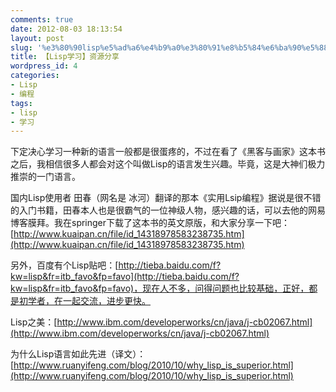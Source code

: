 ```yaml
---
comments: true
date: 2012-08-03 18:13:54
layout: post
slug: '%e3%80%90lisp%e5%ad%a6%e4%b9%a0%e3%80%91%e8%b5%84%e6%ba%90%e5%88%86%e4%ba%ab'
title: 【Lisp学习】资源分享
wordpress_id: 4
categories:
- Lisp
- 编程
tags:
- lisp
- 学习
---
```


下定决心学习一种新的语言一般都是很蛋疼的，不过在看了《黑客与画家》这本书之后，我相信很多人都会对这个叫做Lisp的语言发生兴趣。毕竟，这是大神们极力推崇的一门语言。

国内Lisp使用者 田春（网名是 冰河）翻译的那本《实用Lsip编程》据说是很不错的入门书籍，田春本人也是很霸气的一位神级人物，感兴趣的话，可以去他的网易博客膜拜。我在springer下载了这本书的英文原版，和大家分享一下吧：[http://www.kuaipan.cn/file/id_14318978583238735.htm](http://www.kuaipan.cn/file/id_14318978583238735.htm)

另外，百度有个Lisp贴吧：[http://tieba.baidu.com/f?kw=lisp&fr=itb_favo&fp=favo](http://tieba.baidu.com/f?kw=lisp&fr=itb_favo&fp=favo)，现在人不多，问得问题也比较基础，正好，都是初学者，在一起交流，进步更快。

Lisp之美：[http://www.ibm.com/developerworks/cn/java/j-cb02067.html](http://www.ibm.com/developerworks/cn/java/j-cb02067.html)

为什么Lisp语言如此先进（译文）：[http://www.ruanyifeng.com/blog/2010/10/why_lisp_is_superior.html](http://www.ruanyifeng.com/blog/2010/10/why_lisp_is_superior.html)
